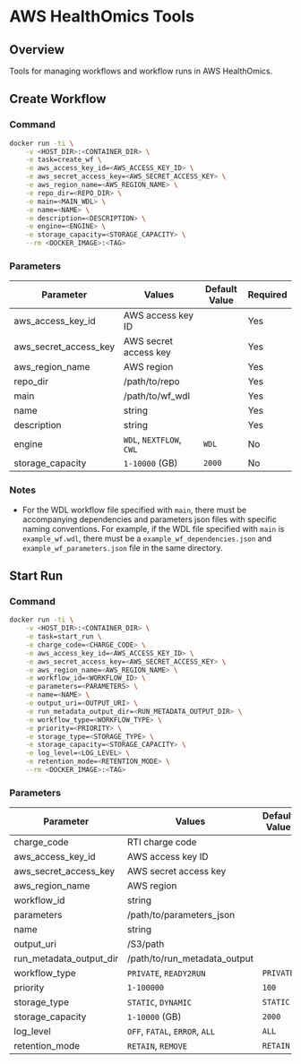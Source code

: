 # AWS HealthOmics Tools

## Overview

Tools for managing workflows and workflow runs in AWS HealthOmics.

## Create Workflow

### Command
``` sh
docker run -ti \
    -v <HOST_DIR>:<CONTAINER_DIR> \
    -e task=create_wf \
    -e aws_access_key_id=<AWS_ACCESS_KEY_ID> \
    -e aws_secret_access_key=<AWS_SECRET_ACCESS_KEY> \
    -e aws_region_name=<AWS_REGION_NAME> \
    -e repo_dir=<REPO_DIR> \
    -e main=<MAIN_WDL> \
    -e name=<NAME> \
    -e description=<DESCRIPTION> \
    -e engine=<ENGINE> \
    -e storage_capacity=<STORAGE_CAPACITY> \
    --rm <DOCKER_IMAGE>:<TAG>
```

### Parameters
| Parameter | Values | Default Value | Required |
| --------- | ------ | ------------- | -------- |
| aws_access_key_id | AWS access key ID |  | Yes |
| aws_secret_access_key | AWS secret access key |  | Yes |
| aws_region_name | AWS region |  | Yes |
| repo_dir | /path/to/repo |  | Yes |
| main | /path/to/wf_wdl |  | Yes |
| name | string |  | Yes |
| description | string |  | Yes |
| engine | `WDL`, `NEXTFLOW`, `CWL`  | `WDL` | No |
| storage_capacity | `1-10000` (GB) | `2000` | No |

### Notes
- For the WDL workflow file specified with `main`, there must be accompanying dependencies and parameters json files with specific naming conventions. For example, if the WDL file specified with `main` is `example_wf.wdl`, there must be a `example_wf_dependencies.json` and `example_wf_parameters.json` file in the same directory.


## Start Run

### Command
``` sh
docker run -ti \
    -v <HOST_DIR>:<CONTAINER_DIR> \
    -e task=start_run \
    -e charge_code=<CHARGE_CODE> \
    -e aws_access_key_id=<AWS_ACCESS_KEY_ID> \
    -e aws_secret_access_key=<AWS_SECRET_ACCESS_KEY> \
    -e aws_region_name=<AWS_REGION_NAME> \
    -e workflow_id=<WORKFLOW_ID> \
    -e parameters=<PARAMETERS> \
    -e name=<NAME> \
    -e output_uri=<OUTPUT_URI> \
    -e run_metadata_output_dir=<RUN_METADATA_OUTPUT_DIR> \
    -e workflow_type=<WORKFLOW_TYPE> \
    -e priority=<PRIORITY> \
    -e storage_type=<STORAGE_TYPE> \
    -e storage_capacity=<STORAGE_CAPACITY> \
    -e log_level=<LOG_LEVEL> \
    -e retention_mode=<RETENTION_MODE> \
    --rm <DOCKER_IMAGE>:<TAG>
```

### Parameters
| Parameter | Values | Default Value | Required |
| --------- | ------ | ------------- | -------- |
| charge_code | RTI charge code |  | Yes |
| aws_access_key_id | AWS access key ID |  | Yes |
| aws_secret_access_key | AWS secret access key |  | Yes |
| aws_region_name | AWS region |  | Yes |
| workflow_id | string |  | Yes |
| parameters | /path/to/parameters_json |  | Yes |
| name | string |  | Yes |
| output_uri | /S3/path |  | Yes |
| run_metadata_output_dir | /path/to/run_metadata_output |  | Yes |
| workflow_type | `PRIVATE`, `READY2RUN` | `PRIVATE` | No |
| priority | `1-100000` | `100` | No |
| storage_type | `STATIC`, `DYNAMIC` | `STATIC` | No |
| storage_capacity | `1-10000` (GB) | `2000` | No |
| log_level | `OFF`, `FATAL`, `ERROR`, `ALL` | `ALL` | No |
| retention_mode | `RETAIN`, `REMOVE` | `RETAIN` | No |
